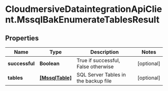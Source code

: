 # CloudmersiveDataintegrationApiClient.MssqlBakEnumerateTablesResult

## Properties
Name | Type | Description | Notes
------------ | ------------- | ------------- | -------------
**successful** | **Boolean** | True if successful, False otherwise | [optional] 
**tables** | [**[MssqlTable]**](MssqlTable.md) | SQL Server Tables in the backup file | [optional] 


